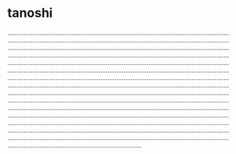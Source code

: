 # tanoshi

...............................................................................................................................................................................................................................................................................................................................................................................................................................................................................................................................................................................................................................................................................................................................................................................................................................................................................................................................................................................................................................................................................................................................................................................................................................................................................................................................................................................................................................................................................................................................................................................................................................................................................................................................................................................................................................................................................................................................................................................................................